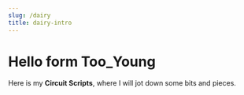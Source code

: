```yaml
---
slug: /dairy
title: dairy-intro
---
```


# Hello form Too_Young

Here is my **Circuit Scripts**, where I will jot down some bits and pieces.

